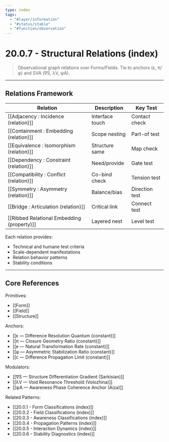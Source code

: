 ```yaml
---
type: index
tags:
  - "#layer/information"
  - "#status/stable"
  - "#function/observation"
---
```


# 20.0.7 - Structural Relations (index)

> Observational graph relations over Forms/Fields. Tie to anchors (ε, π/φ) and SVA (∇S, λV, ψA).

---

## Relations Framework

| Relation | Description | Key Test |
|----------|-------------|----------|
| [[Adjacency : Incidence (relation)]] | Interface touch | Contact check |
| [[Containment : Embedding (relation)]] | Scope nesting | Part-of test |
| [[Equivalence : Isomorphism (relation)]] | Structure same | Map check |
| [[Dependency : Constraint (relation)]] | Need/provide | Gate test |
| [[Compatibility : Conflict (relation)]] | Co-bind check | Tension test |
| [[Symmetry : Asymmetry (relation)]] | Balance/bias | Direction test |
| [[Bridge : Articulation (relation)]] | Critical link | Connect test |
| [[Ribbed Relational Embedding (property)]] | Layered nest | Level test |

Each relation provides:
- Technical and humane test criteria
- Scale-dependent manifestations
- Relation behavior patterns
- Stability conditions

---

## Core References

Primitives:
- [[Form]]
- [[Field]]
- [[Structure]]

Anchors:
- [[ε — Difference Resolution Quantum (constant)]]
- [[π — Closure Geometry Ratio (constant)]]
- [[e — Natural Transformation Rate (constant)]]
- [[φ — Asymmetric Stabilization Ratio (constant)]]
- [[c — Difference Propagation Limit (constant)]]

Modulators:
- [[∇S — Structure Differentiation Gradient (Sarkisian)]]
- [[λV — Void Resonance Threshold (Volozhina)]]
- [[ψA — Awareness Phase Coherence Anchor (Aiza)]]

Related Patterns:
- [[20.0.1 - Form Classifications (index)]]
- [[20.0.2 - Field Classifications (index)]]
- [[20.0.3 - Awareness Classifications (index)]]
- [[20.0.4 - Propagation Patterns (index)]]
- [[20.0.5 - Interaction Dynamics (index)]]
- [[20.0.6 - Stability Diagnostics (index)]]